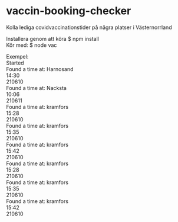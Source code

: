 # vaccin-booking-checker

Kolla lediga covidvaccinationstider på några platser i Västernorrland

Installera genom att köra $ npm install <br>
Kör med:
$ node vac

Exempel:<br>
Started<br>
Found a time at: Harnosand<br>
14:30<br>
210610<br>
Found a time at: Nacksta<br>
10:06<br>
210611<br>
Found a time at: kramfors<br>
15:28<br>
210610<br>
Found a time at: kramfors<br>
15:35<br>
210610<br>
Found a time at: kramfors<br>
15:42<br>
210610<br>
Found a time at: kramfors<br>
15:28<br>
210610<br>
Found a time at: kramfors<br>
15:35<br>
210610<br>
Found a time at: kramfors<br>
15:42<br>
210610<br>

